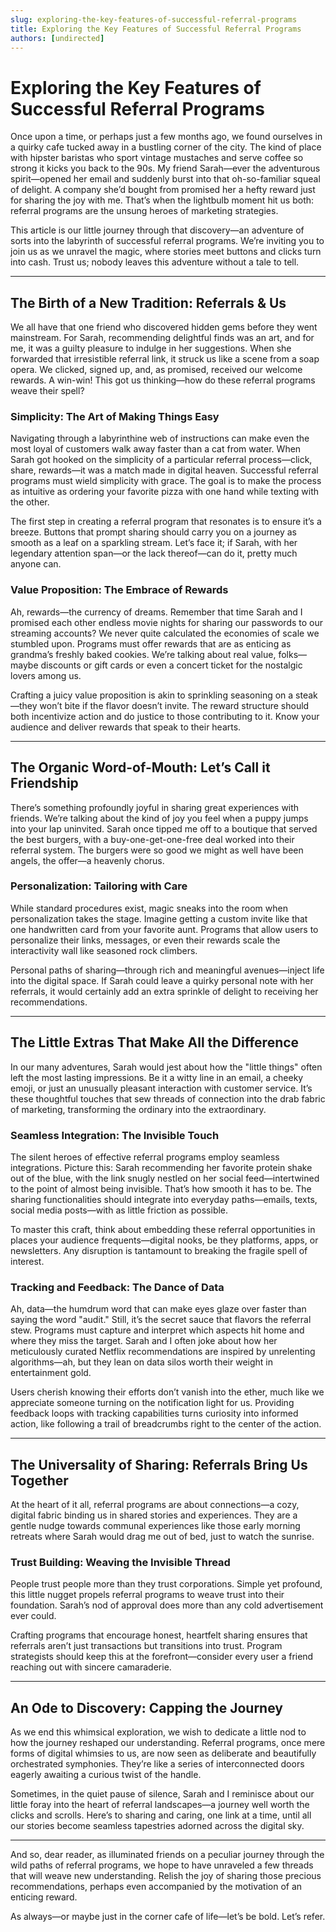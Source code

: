 ```yaml
---
slug: exploring-the-key-features-of-successful-referral-programs
title: Exploring the Key Features of Successful Referral Programs
authors: [undirected]
---
```



# Exploring the Key Features of Successful Referral Programs

Once upon a time, or perhaps just a few months ago, we found ourselves in a quirky cafe tucked away in a bustling corner of the city. The kind of place with hipster baristas who sport vintage mustaches and serve coffee so strong it kicks you back to the 90s. My friend Sarah—ever the adventurous spirit—opened her email and suddenly burst into that oh-so-familiar squeal of delight. A company she’d bought from promised her a hefty reward just for sharing the joy with me. That’s when the lightbulb moment hit us both: referral programs are the unsung heroes of marketing strategies.

This article is our little journey through that discovery—an adventure of sorts into the labyrinth of successful referral programs. We’re inviting you to join us as we unravel the magic, where stories meet buttons and clicks turn into cash. Trust us; nobody leaves this adventure without a tale to tell.

---

## The Birth of a New Tradition: Referrals & Us

We all have that one friend who discovered hidden gems before they went mainstream. For Sarah, recommending delightful finds was an art, and for me, it was a guilty pleasure to indulge in her suggestions. When she forwarded that irresistible referral link, it struck us like a scene from a soap opera. We clicked, signed up, and, as promised, received our welcome rewards. A win-win! This got us thinking—how do these referral programs weave their spell?

### **Simplicity: The Art of Making Things Easy**

Navigating through a labyrinthine web of instructions can make even the most loyal of customers walk away faster than a cat from water. When Sarah got hooked on the simplicity of a particular referral process—click, share, rewards—it was a match made in digital heaven. Successful referral programs must wield simplicity with grace. The goal is to make the process as intuitive as ordering your favorite pizza with one hand while texting with the other.

The first step in creating a referral program that resonates is to ensure it’s a breeze. Buttons that prompt sharing should carry you on a journey as smooth as a leaf on a sparkling stream. Let’s face it; if Sarah, with her legendary attention span—or the lack thereof—can do it, pretty much anyone can.

### **Value Proposition: The Embrace of Rewards**

Ah, rewards—the currency of dreams. Remember that time Sarah and I promised each other endless movie nights for sharing our passwords to our streaming accounts? We never quite calculated the economies of scale we stumbled upon. Programs must offer rewards that are as enticing as grandma’s freshly baked cookies. We’re talking about real value, folks—maybe discounts or gift cards or even a concert ticket for the nostalgic lovers among us.

Crafting a juicy value proposition is akin to sprinkling seasoning on a steak—they won’t bite if the flavor doesn’t invite. The reward structure should both incentivize action and do justice to those contributing to it. Know your audience and deliver rewards that speak to their hearts.

---

## The Organic Word-of-Mouth: Let’s Call it Friendship

There’s something profoundly joyful in sharing great experiences with friends. We’re talking about the kind of joy you feel when a puppy jumps into your lap uninvited. Sarah once tipped me off to a boutique that served the best burgers, with a buy-one-get-one-free deal worked into their referral system. The burgers were so good we might as well have been angels, the offer—a heavenly chorus.

### **Personalization: Tailoring with Care**

While standard procedures exist, magic sneaks into the room when personalization takes the stage. Imagine getting a custom invite like that one handwritten card from your favorite aunt. Programs that allow users to personalize their links, messages, or even their rewards scale the interactivity wall like seasoned rock climbers.

Personal paths of sharing—through rich and meaningful avenues—inject life into the digital space. If Sarah could leave a quirky personal note with her referrals, it would certainly add an extra sprinkle of delight to receiving her recommendations.

---

## The Little Extras That Make All the Difference

In our many adventures, Sarah would jest about how the "little things" often left the most lasting impressions. Be it a witty line in an email, a cheeky emoji, or just an unusually pleasant interaction with customer service. It’s these thoughtful touches that sew threads of connection into the drab fabric of marketing, transforming the ordinary into the extraordinary.

### **Seamless Integration: The Invisible Touch**

The silent heroes of effective referral programs employ seamless integrations. Picture this: Sarah recommending her favorite protein shake out of the blue, with the link snugly nestled on her social feed—intertwined to the point of almost being invisible. That’s how smooth it has to be. The sharing functionalities should integrate into everyday paths—emails, texts, social media posts—with as little friction as possible.

To master this craft, think about embedding these referral opportunities in places your audience frequents—digital nooks, be they platforms, apps, or newsletters. Any disruption is tantamount to breaking the fragile spell of interest.

### **Tracking and Feedback: The Dance of Data**

Ah, data—the humdrum word that can make eyes glaze over faster than saying the word "audit." Still, it’s the secret sauce that flavors the referral stew. Programs must capture and interpret which aspects hit home and where they miss the target. Sarah and I often joke about how her meticulously curated Netflix recommendations are inspired by unrelenting algorithms—ah, but they lean on data silos worth their weight in entertainment gold.

Users cherish knowing their efforts don’t vanish into the ether, much like we appreciate someone turning on the notification light for us. Providing feedback loops with tracking capabilities turns curiosity into informed action, like following a trail of breadcrumbs right to the center of the action.

---

## The Universality of Sharing: Referrals Bring Us Together

At the heart of it all, referral programs are about connections—a cozy, digital fabric binding us in shared stories and experiences. They are a gentle nudge towards communal experiences like those early morning retreats where Sarah would drag me out of bed, just to watch the sunrise.

### **Trust Building: Weaving the Invisible Thread**

People trust people more than they trust corporations. Simple yet profound, this little nugget propels referral programs to weave trust into their foundation. Sarah’s nod of approval does more than any cold advertisement ever could. 

Crafting programs that encourage honest, heartfelt sharing ensures that referrals aren’t just transactions but transitions into trust. Program strategists should keep this at the forefront—consider every user a friend reaching out with sincere camaraderie.

---

## An Ode to Discovery: Capping the Journey

As we end this whimsical exploration, we wish to dedicate a little nod to how the journey reshaped our understanding. Referral programs, once mere forms of digital whimsies to us, are now seen as deliberate and beautifully orchestrated symphonies. They’re like a series of interconnected doors eagerly awaiting a curious twist of the handle.

Sometimes, in the quiet pause of silence, Sarah and I reminisce about our little foray into the heart of referral landscapes—a journey well worth the clicks and scrolls. Here’s to sharing and caring, one link at a time, until all our stories become seamless tapestries adorned across the digital sky.

---

And so, dear reader, as illuminated friends on a peculiar journey through the wild paths of referral programs, we hope to have unraveled a few threads that will weave new understanding. Relish the joy of sharing those precious recommendations, perhaps even accompanied by the motivation of an enticing reward.

As always—or maybe just in the corner cafe of life—let’s be bold. Let’s refer.